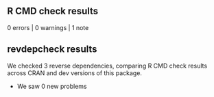 ## R CMD check results

0 errors | 0 warnings | 1 note

## revdepcheck results

We checked 3 reverse dependencies, comparing R CMD check results across CRAN and dev versions of this package.

 * We saw 0 new problems
